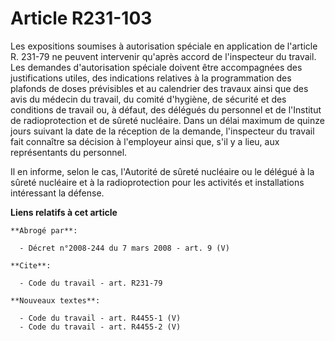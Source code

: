 # Article R231-103

Les expositions soumises à autorisation spéciale en application de l'article R. 231-79 ne peuvent intervenir qu'après accord
de l'inspecteur du travail. Les demandes d'autorisation spéciale doivent être accompagnées des justifications utiles, des
indications relatives à la programmation des plafonds de doses prévisibles et au calendrier des travaux ainsi que des avis du
médecin du travail, du comité d'hygiène, de sécurité et des conditions de travail ou, à défaut, des délégués du personnel et
de l'Institut de radioprotection et de sûreté nucléaire. Dans un délai maximum de quinze jours suivant la date de la
réception de la demande, l'inspecteur du travail fait connaître sa décision à l'employeur ainsi que, s'il y a lieu, aux
représentants du personnel.

Il en informe, selon le cas, l'Autorité de sûreté nucléaire ou le délégué à la sûreté nucléaire et à la radioprotection pour
les activités et installations intéressant la défense.

**Liens relatifs à cet article**

	**Abrogé par**:

	  - Décret n°2008-244 du 7 mars 2008 - art. 9 (V)

	**Cite**:

	  - Code du travail - art. R231-79

	**Nouveaux textes**:

	  - Code du travail - art. R4455-1 (V)
	  - Code du travail - art. R4455-2 (V)
